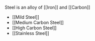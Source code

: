 Steel is an alloy of [[Iron]] and [[Carbon]]
 - [[Mild Steel]]
 - [[Medium Carbon Steel]]
 - [[High Carbon Steel]]
 - [[Stainless Steel]]